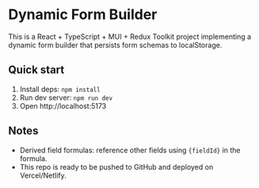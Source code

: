 # Dynamic Form Builder

This is a React + TypeScript + MUI + Redux Toolkit project implementing a dynamic form builder that persists form schemas to localStorage.

## Quick start

1. Install deps: `npm install`
2. Run dev server: `npm run dev`
3. Open http://localhost:5173

## Notes

- Derived field formulas: reference other fields using `{fieldId}` in the formula.
- This repo is ready to be pushed to GitHub and deployed on Vercel/Netlify.

